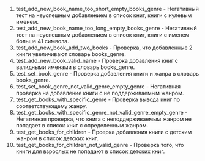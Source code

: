 1. test_add_new_book_name_too_short_empty_books_genre - Негативный тест на неуспешным добавлением в список книг, книги 
с нулевым именем.
2. test_add_new_book_name_too_long_empty_books_genre - Негативный тест на неуспешным добавлением в список книг, книги 
с  именем больше 41 символа.
3. test_add_new_book_add_two_books - Проверка, что добавленные 2 книги увеличивают словарь books_genre.
4. test_add_new_book_valid_name  - Проверка добавления книг с валидными именами в словарь books_genre.
5. test_set_book_genre - Проверка добавления книги и жанра в словарь books_genre.
6. test_set_book_genre_not_valid_genre_empty_genre - Негативная проверка на добавление книги с не поддерживаемым жанром.
7. test_get_books_with_specific_genre - Проверка вывода книг по соответствующему жанру.
8. test_get_books_with_specific_genre_not_valid_genre_empty_genre - Негативная проверка, что книга с неподдерживаемым 
жанром не попадает в список книг с определенным жанром. 
9. test_get_books_for_children - Проерка добавления книги с детским жанром в список детских книг.
10. test_get_books_for_children_not_valid_genre - Проверка того, что книги для взрослых не попадают в список детских книг.